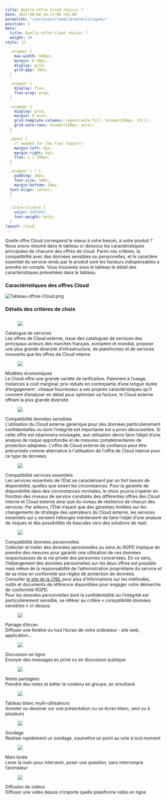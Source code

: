```yaml
---
title: Quelle offre Cloud choisir ?
date: 2021-06-04 14:17:00 +02:00
permalink: "/services/cloud/caracteristiques/"
position: 1
menu:
  title: Quelle offre Cloud choisir ?
  weight: 30
style: |2-

  .wrapper {
    max-width: 940px;
    margin: 0 20px;
    display: grid;
    grid-gap: 10px;
  }

  .wrapper {
    display: flex;
    flex-wrap: wrap;
  }

  .wrapper {
    display: grid;
    margin: 0 auto;
    grid-template-columns: repeat(auto-fill, minmax(300px, 1fr));
    grid-auto-rows: minmax(150px, auto);
  }

  .panel {
    /* needed for the flex layout*/
    margin-left: 5px;
    margin-right: 5px;
    flex: 1 1 200px;
  }

  .wrapper > * {
    padding: 10px;
    font-size: 100%;
    margin-bottom: 10px;
  text-align: center;
  }


  .titre-critere {
    color: #095D9C;
    font-weight: bold;
  }
layout: cloud
---
```


Quelle offre Cloud correspond le mieux à votre besoin, à votre produit ?
Nous avons résumé dans le tableau ci-dessous les caractéristiques principales de chacune des offres de cloud. Parmi ces critères, la compatibilité avec des données sensibles ou personnelles, et le caractère essentiel du service rendu par le produit sont les facteurs indispensables à prendre en compte. Vous trouverez sous le tableau le détail des caractéristiques présentées dans le tableau.

### Caractéristiques des offres Cloud
![Tableau-offres-Cloud.png](/uploads/Tableau-offres-Cloud.png)

### Détails des critères de choix
<div class="wrapper">
<div class="panel"><figure class='image-center' style='width: 30%; margin-top:28px'>
<img src="/uploads/Catalogue_de_services.svg"/>
</figure><div class="titre-critere">Catalogue de services</div>
Les offres de Cloud externe, issue des catalogues de services des principaux acteurs des marchés français, européen et mondial, propose une plus grande diversité d’infrastructure, de plateformes et de services innovants que les offres de Cloud interne.
</div>
<div class="panel"><figure class='image-center' style='width: 18%;'>
<img src="/uploads/Modeles_economiques.svg"/></figure><div class="titre-critere">Modèles économiques</div>
Le Cloud offre une grande variété de tarification. Paiement à l’usage, instances à coût marginal, prix réduits en contrepartie d’une longue durée d’engagement : chaque fournisseur a ses propres caractéristiques qu’il convient d’analyser en détail pour optimiser sa facture, le Cloud externe offrant la plus grande diversité.</div>
<div class="panel"><figure class='image-center' style='width: 30%;'>
<img src="/uploads/Donnees_sensibles.svg"/></figure><div class="titre-critere">Compatibilité données sensibles</div>
L’utilisation du Cloud externe générique pour des données particulièrement confidentielles ou dont l’intégrité est importante est a priori déconseillée. Si cette offre est néanmoins envisagée, son utilisation devra faire l’objet d’une analyse de risque approfondie et de mesures complémentaires de protection adaptées. L'offre de Cloud externe de confiance peut être préconisée comme alternative à l'utilisation de l'offre de Cloud interne pour ce type de données.</div>
<div class="panel"><figure class='image-center' style='width: 25%;'>
<img src="/uploads/Services_essentiels.svg"/></figure><div class="titre-critere">Compatibilité services essentiels</div>
Les services essentiels de l’État se caractérisent par un fort besoin de disponibilité, quelles que soient les circonstances. Pour la garantie de disponibilité dans des circonstances normales, le choix pourra s’opérer en fonction des niveaux de service constatés des différentes offres des Cloud interne et Cloud externe ainsi que du niveau de résilience de chacun des services. Par ailleurs, l’État n’ayant que des garanties limitées sur les changements de stratégie des opérateurs du Cloud externe, les services essentiels qui y seraient hébergés mériteraient de faire l’objet d’une analyse de risques et des possibilités de bascules vers des solutions de repli.</div>
<div class="panel"><figure class='image-center' style='width: 24%;'>
<img src="/uploads/Upload_de_documents.svg"/></figure><div class="titre-critere">Compatibilité données personnelles </div>
Collecter et traiter des données personnelles au sens du RGPD implique de prendre des mesures pour garantir une utilisation de ces données respectueuses de la vie privée des personnes concernées. En ce sens, l’hébergement des données personnelles sur les deux offres est possible mais relève de la responsabilité de l’administration propriétaire du service et de sa mise en conformité aux règles de protection de données.
<br>Consulter <a href="http://www.cnil.fr/" alt="le site de la CNIL - Lien externe">le site de la CNIL</a> pour plus d’informations sur les méthodes, outils et documents de référence disponibles pour engager votre démarche de conformité RGPD.
<br>Pour les données personnelles dont la confidentialité ou l’intégrité est particulièrement sensible, se référer au critère « compatibilité données sensibles » ci-dessus.
</div>
<div class="panel"><figure class='image-center' style='width: 27%;'>
<img src="/uploads/Partage_decran.svg"/></figure><div class="titre-critere">Partage d’écran</div>
Diffuser une fenêtre ou tout l’écran de votre ordinateur : site web, application…</div>
<div class="panel"><figure class='image-center' style='width: 30%;'>
<img src="/uploads/Discussion_en_ligne.svg"/></figure><div class="titre-critere">Discussion en ligne</div>
Envoyer des messages en privé ou en discussion publique</div>
<div class="panel"><figure class='image-center' style='width: 25%;'>
<img src="/uploads/Notes_partagees.svg"/></figure><div class="titre-critere">Notes partagées</div>
Prendre des notes et éditer le contenu en groupe, en simultané</div>
<div class="panel"><figure class='image-center' style='width: 27%;'>
<img src="/uploads/Tableau_blanc_multi_utilisateurs.svg"/></figure><div class="titre-critere">Tableau blanc multi-utilisateurs</div>
Annoter ou dessiner sur une présentation ou un écran blanc, seul ou à plusieurs</div>
<div class="panel"><figure class='image-center' style='width: 30%;'>
<img src="/uploads/Sondage.svg"/></figure><div class="titre-critere">Sondage</div>Réaliser rapidement un sondage, soumettre un point au vote à tout moment</div>
<div class="panel"><figure class='image-center' style='width: 19%;'>
<img src="/uploads/Main_levee.svg"/></figure><div class="titre-critere">Main levée</div>Lever la main pour intervenir, poser une question, sans interrompre l’animateur</div>
<div class="panel"><figure class='image-center' style='width: 35%;'>
<img src="/uploads/Diffusion_de_videos.svg"/></figure><div class="titre-critere">Diffusion de vidéos</div>Diffuser une vidéo depuis n’importe quelle plateforme vidéo en ligne</div>
</div>